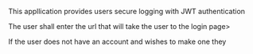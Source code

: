 This appllication provides users secure logging with JWT authentication

The user shall enter the url that will take the user to the login page>

If the user does not have an account and wishes to make one they